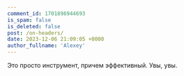 ```yaml
---
comment_id: 1701896944693
is_spam: false
is_deleted: false
post: /on-headers/
date: 2023-12-06 21:09:05 +0000
author_fullname: 'Alexey'
---
```


Это просто инструмент, причем эффективный. Увы, увы.

